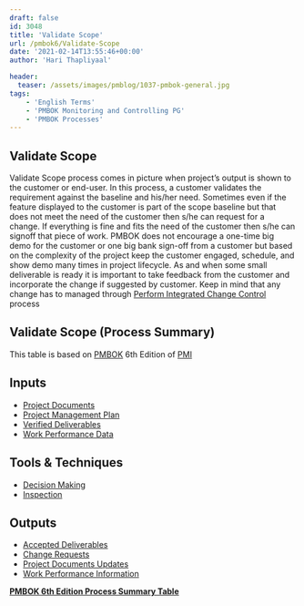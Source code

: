 ```yaml
---
draft: false
id: 3048   
title: 'Validate Scope'
url: /pmbok6/Validate-Scope
date: '2021-02-14T13:55:46+00:00'
author: 'Hari Thapliyaal'

header:
  teaser: /assets/images/pmblog/1037-pmbok-general.jpg
tags:
    - 'English Terms'
    - 'PMBOK Monitoring and Controlling PG'
    - 'PMBOK Processes'
---
```


## Validate Scope

Validate Scope process comes in picture when project’s output is shown to the customer or end-user. In this process, a customer validates the requirement against the baseline and his/her need. Sometimes even if the feature displayed to the customer is part of the scope baseline but that does not meet the need of the customer then s/he can request for a change. If everything is fine and fits the need of the customer then s/he can signoff that piece of work. PMBOK does not encourage a one-time big demo for the customer or one big bank sign-off from a customer but based on the complexity of the project keep the customer engaged, schedule, and show demo many times in project lifecycle. As and when some small deliverable is ready it is important to take feedback from the customer and incorporate the change if suggested by customer. Keep in mind that any change has to managed through [Perform Integrated Change Control](/pmbok6/Perform-Integrated-Change-Control) process

## Validate Scope (Process Summary)

This table is based on [PMBOK](https://www.pmi.org/pmbok-guide-standards) 6th Edition of [PMI](https:/www.pmi.org)

## **Inputs**

- [Project Documents](/pmbok6/project-documents)
- [Project Management Plan](/pmbok6/project-management-plan)
- [Verified Deliverables](/pmbok6/verified-deliverables)
- [Work Performance Data](/pmbok6/work-performance-data)

## **Tools &amp; Techniques**

- [Decision Making](/pmbok6/decision-making)
- [Inspection](/pmbok6/inspection)

## **Outputs**

- [Accepted Deliverables](/pmbok6/accepted-deliverables)
- [Change Requests](/pmbok6/change-requests)
- [Project Documents Updates](/pmbok6/project-documents-updates)
- [Work Performance Information](/pmbok6/work-performance-information)

**[PMBOK 6th Edition Process Summary Table](process-groups-and-processes-in-pmbok6/)**
